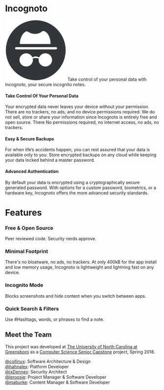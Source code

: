 # Incognoto
<img src="https://github.com/Collinux/incognoto/blob/master/images/incognoto.png?raw=true" width="200">
Take control of your personal data with Incognoto, your secure incognito notes.

#### Take Control Of Your Personal Data
Your encrypted data never leaves your device without your permission. There are no trackers, no ads, and no device permissions required. We do not sell, store or share your information since Incognoto is entirely free and open source.
There No permissions required, no internet access, no ads, no trackers. 

#### Easy & Secure Backups 
For when life’s accidents happen, you can rest assured that your data is available only to you. 
Store encrypted backups on any cloud while keeping your data locked behind a master password.

#### Advanced Authentication
By default your data is encrypted using a cryptographically secure generated password. With options for a custom password, biometrics, or a hardware key, Incognoto offers the more advanced security standards.

# Features
### Free & Open Source
   Peer reviewed code. Security nerds approve.
### Minimal Footprint
   There's no bloatware, no ads, no trackers. At only 400kB for the app install and low memory usage, Incognoto is lightweight and lightning fast on any device.
### Incognito Mode
   Blocks screenshots and hide content when you switch between apps.
### Quick Search & Filters
   Use #Hashtags, words, or phrases to find a note.

## Meet the Team
This project was developed at [The University of North Carolina at Greensboro](https://www.uncg.edu/) as a [Computer Science Senior Capstone](https://www.uncg.edu/cmp/) project, Spring 2018.

<a href="https://github.com/collinux">@collinux</a>: Software Architecture & Design</br>
<a href="https://github.com/hahnalex">@hahnalex</a>: Platform Developer</br>
<a href="https://github.com/jxDenney">@jxDenney</a>: Security Architect</br>
<a href="https://github.com/leroosje">@leroosje</a>: Project Manager & Software Developer</br>
<a href="https://github.com/maburke">@maburke</a>: Content Manager & Software Developer</br>
